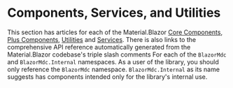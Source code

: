 # Components, Services, and Utilities

This section has articles for each of the Material.Blazor [Core Components](xref:A.CoreComponents), [Plus Components](xref:A.PlusComponents), [Utilities](xref:A.Utilities) and [Services](xref:A.Services).
There is also links to the comprehensive API reference automatically generated from the Material.Blazor codebase's triple slash comments For each of the `BlazorMdc` and `BlazorMdc.Internal` namespaces.
As a user of the library, you should only reference the `BlazorMdc` namespace. `BlazorMdc.Internal` as its name suggests has components intended only for the library's internal use.